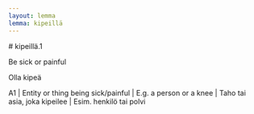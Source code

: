 ```yaml
---
layout: lemma
lemma: kipeillä
---
```


<div class="sense">
# <span class="sensename">kipeillä.1</span>

<span class="description">Be sick or painful</span>

<span class="description">Olla kipeä</span>

A1 | Entity or thing being sick/painful | E.g. a person or a knee | Taho tai asia, joka kipeilee | Esim. henkilö tai polvi

</div>


